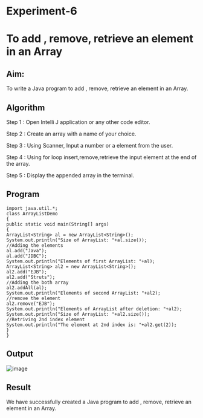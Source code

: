 # Experiment-6

# To add , remove, retrieve an element in an Array

## Aim:
  To write a Java program to add , remove, retrieve an element in an Array.
  
## Algorithm

Step 1 : Open Intelli J application or any other code editor.

Step 2 : Create an array with a name of your choice.

Step 3 : Using Scanner, Input a number or a element from the user.

Step 4 : Using for loop insert,remove,retrieve the input element at the end of the array.

Step 5 : Display the appended array in the terminal.

## Program

```
import java.util.*;
class ArrayListDemo
{
public static void main(String[] args)
{
ArrayList<String> al = new ArrayList<String>();
System.out.println("Size of ArrayList: "+al.size());
//Adding the elements
al.add("Java");
al.add("JDBC");
System.out.println("Elements of first ArrayList: "+al);
ArrayList<String> al2 = new ArrayList<String>();
al2.add("EJB");
al2.add("Struts");
//Adding the both array
al2.addAll(al);
System.out.println("Elements of second ArrayList: "+al2);
//remove the element
al2.remove("EJB");
System.out.println("Elements of ArrayList after deletion: "+al2);
System.out.println("Size of ArrayList: "+al2.size());
//Retriving 2nd index element
System.out.println("The element at 2nd index is: "+al2.get(2));
}
}

```

## Output

![image](https://github.com/SaiDarshan2003/Experriment-10/assets/94692595/27a66c6f-f6b7-405e-b2d6-ccd91e8621dc)


## Result 
  We have successfully created a Java program to  add , remove, retrieve an element in an Array.
  
  

